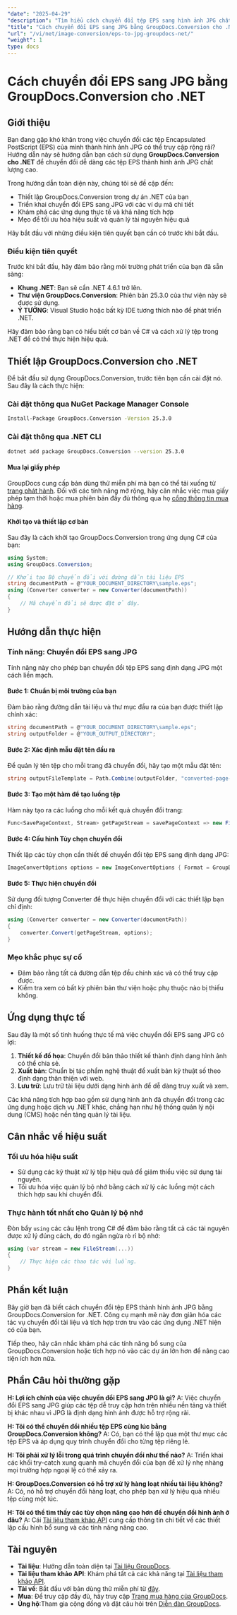 ```yaml
---
"date": "2025-04-29"
"description": "Tìm hiểu cách chuyển đổi tệp EPS sang hình ảnh JPG chất lượng cao bằng GroupDocs.Conversion cho .NET với các ví dụ mã chi tiết và mẹo về hiệu suất."
"title": "Cách chuyển đổi EPS sang JPG bằng GroupDocs.Conversion cho .NET"
"url": "/vi/net/image-conversion/eps-to-jpg-groupdocs-net/"
"weight": 1
type: docs
---
```

# Cách chuyển đổi EPS sang JPG bằng GroupDocs.Conversion cho .NET

## Giới thiệu

Bạn đang gặp khó khăn trong việc chuyển đổi các tệp Encapsulated PostScript (EPS) của mình thành hình ảnh JPG có thể truy cập rộng rãi? Hướng dẫn này sẽ hướng dẫn bạn cách sử dụng **GroupDocs.Conversion cho .NET** để chuyển đổi dễ dàng các tệp EPS thành hình ảnh JPG chất lượng cao.

Trong hướng dẫn toàn diện này, chúng tôi sẽ đề cập đến:
- Thiết lập GroupDocs.Conversion trong dự án .NET của bạn
- Triển khai chuyển đổi EPS sang JPG với các ví dụ mã chi tiết
- Khám phá các ứng dụng thực tế và khả năng tích hợp
- Mẹo để tối ưu hóa hiệu suất và quản lý tài nguyên hiệu quả

Hãy bắt đầu với những điều kiện tiên quyết bạn cần có trước khi bắt đầu.

### Điều kiện tiên quyết

Trước khi bắt đầu, hãy đảm bảo rằng môi trường phát triển của bạn đã sẵn sàng:
- **Khung .NET**: Bạn sẽ cần .NET 4.6.1 trở lên.
- **Thư viện GroupDocs.Conversion**: Phiên bản 25.3.0 của thư viện này sẽ được sử dụng.
- **Ý TƯỞNG**: Visual Studio hoặc bất kỳ IDE tương thích nào để phát triển .NET.

Hãy đảm bảo rằng bạn có hiểu biết cơ bản về C# và cách xử lý tệp trong .NET để có thể thực hiện hiệu quả.

## Thiết lập GroupDocs.Conversion cho .NET

Để bắt đầu sử dụng GroupDocs.Conversion, trước tiên bạn cần cài đặt nó. Sau đây là cách thực hiện:

### Cài đặt thông qua NuGet Package Manager Console
```bash
Install-Package GroupDocs.Conversion -Version 25.3.0
```

### Cài đặt thông qua .NET CLI
```bash
dotnet add package GroupDocs.Conversion --version 25.3.0
```

#### Mua lại giấy phép

GroupDocs cung cấp bản dùng thử miễn phí mà bạn có thể tải xuống từ [trang phát hành](https://releases.groupdocs.com/conversion/net/). Đối với các tính năng mở rộng, hãy cân nhắc việc mua giấy phép tạm thời hoặc mua phiên bản đầy đủ thông qua họ [cổng thông tin mua hàng](https://purchase.groupdocs.com/buy).

#### Khởi tạo và thiết lập cơ bản
Sau đây là cách khởi tạo GroupDocs.Conversion trong ứng dụng C# của bạn:

```csharp
using System;
using GroupDocs.Conversion;

// Khởi tạo Bộ chuyển đổi với đường dẫn tài liệu EPS
string documentPath = @"YOUR_DOCUMENT_DIRECTORY\sample.eps";
using (Converter converter = new Converter(documentPath))
{
    // Mã chuyển đổi sẽ được đặt ở đây.
}
```

## Hướng dẫn thực hiện

### Tính năng: Chuyển đổi EPS sang JPG

Tính năng này cho phép bạn chuyển đổi tệp EPS sang định dạng JPG một cách liền mạch.

#### Bước 1: Chuẩn bị môi trường của bạn
Đảm bảo rằng đường dẫn tài liệu và thư mục đầu ra của bạn được thiết lập chính xác:

```csharp
string documentPath = @"YOUR_DOCUMENT_DIRECTORY\sample.eps";
string outputFolder = @"YOUR_OUTPUT_DIRECTORY";
```

#### Bước 2: Xác định mẫu đặt tên đầu ra
Để quản lý tên tệp cho mỗi trang đã chuyển đổi, hãy tạo một mẫu đặt tên:

```csharp
string outputFileTemplate = Path.Combine(outputFolder, "converted-page-{0}.jpg");
```

#### Bước 3: Tạo một hàm để tạo luồng tệp
Hàm này tạo ra các luồng cho mỗi kết quả chuyển đổi trang:

```csharp
Func<SavePageContext, Stream> getPageStream = savePageContext => new FileStream(string.Format(outputFileTemplate, savePageContext.Page), FileMode.Create);
```

#### Bước 4: Cấu hình Tùy chọn chuyển đổi
Thiết lập các tùy chọn cần thiết để chuyển đổi tệp EPS sang định dạng JPG:

```csharp
ImageConvertOptions options = new ImageConvertOptions { Format = GroupDocs.Conversion.FileTypes.ImageFileType.Jpg };
```

#### Bước 5: Thực hiện chuyển đổi
Sử dụng đối tượng Converter để thực hiện chuyển đổi với các thiết lập bạn chỉ định:

```csharp
using (Converter converter = new Converter(documentPath))
{
    converter.Convert(getPageStream, options);
}
```

### Mẹo khắc phục sự cố
- Đảm bảo rằng tất cả đường dẫn tệp đều chính xác và có thể truy cập được.
- Kiểm tra xem có bất kỳ phiên bản thư viện hoặc phụ thuộc nào bị thiếu không.

## Ứng dụng thực tế

Sau đây là một số tình huống thực tế mà việc chuyển đổi EPS sang JPG có lợi:
1. **Thiết kế đồ họa**: Chuyển đổi bản thảo thiết kế thành định dạng hình ảnh có thể chia sẻ.
2. **Xuất bản**: Chuẩn bị tác phẩm nghệ thuật để xuất bản kỹ thuật số theo định dạng thân thiện với web.
3. **Lưu trữ**: Lưu trữ tài liệu dưới dạng hình ảnh để dễ dàng truy xuất và xem.

Các khả năng tích hợp bao gồm sử dụng hình ảnh đã chuyển đổi trong các ứng dụng hoặc dịch vụ .NET khác, chẳng hạn như hệ thống quản lý nội dung (CMS) hoặc nền tảng quản lý tài liệu.

## Cân nhắc về hiệu suất
### Tối ưu hóa hiệu suất
- Sử dụng các kỹ thuật xử lý tệp hiệu quả để giảm thiểu việc sử dụng tài nguyên.
- Tối ưu hóa việc quản lý bộ nhớ bằng cách xử lý các luồng một cách thích hợp sau khi chuyển đổi.

### Thực hành tốt nhất cho Quản lý bộ nhớ
Đòn bẩy `using` các câu lệnh trong C# để đảm bảo rằng tất cả các tài nguyên được xử lý đúng cách, do đó ngăn ngừa rò rỉ bộ nhớ:

```csharp
using (var stream = new FileStream(...))
{
    // Thực hiện các thao tác với luồng.
}
```

## Phần kết luận

Bây giờ bạn đã biết cách chuyển đổi tệp EPS thành hình ảnh JPG bằng GroupDocs.Conversion for .NET. Công cụ mạnh mẽ này đơn giản hóa các tác vụ chuyển đổi tài liệu và tích hợp trơn tru vào các ứng dụng .NET hiện có của bạn.

Tiếp theo, hãy cân nhắc khám phá các tính năng bổ sung của GroupDocs.Conversion hoặc tích hợp nó vào các dự án lớn hơn để nâng cao tiện ích hơn nữa.

## Phần Câu hỏi thường gặp
**H: Lợi ích chính của việc chuyển đổi EPS sang JPG là gì?**
A: Việc chuyển đổi EPS sang JPG giúp các tệp dễ truy cập hơn trên nhiều nền tảng và thiết bị khác nhau vì JPG là định dạng hình ảnh được hỗ trợ rộng rãi.

**H: Tôi có thể chuyển đổi nhiều tệp EPS cùng lúc bằng GroupDocs.Conversion không?**
A: Có, bạn có thể lặp qua một thư mục các tệp EPS và áp dụng quy trình chuyển đổi cho từng tệp riêng lẻ.

**H: Tôi phải xử lý lỗi trong quá trình chuyển đổi như thế nào?**
A: Triển khai các khối try-catch xung quanh mã chuyển đổi của bạn để xử lý nhẹ nhàng mọi trường hợp ngoại lệ có thể xảy ra.

**H: GroupDocs.Conversion có hỗ trợ xử lý hàng loạt nhiều tài liệu không?**
A: Có, nó hỗ trợ chuyển đổi hàng loạt, cho phép bạn xử lý hiệu quả nhiều tệp cùng một lúc.

**H: Tôi có thể tìm thấy các tùy chọn nâng cao hơn để chuyển đổi hình ảnh ở đâu?**
A: Cái [Tài liệu tham khảo API](https://reference.groupdocs.com/conversion/net/) cung cấp thông tin chi tiết về các thiết lập cấu hình bổ sung và các tính năng nâng cao.

## Tài nguyên
- **Tài liệu**: Hướng dẫn toàn diện tại [Tài liệu GroupDocs](https://docs.groupdocs.com/conversion/net/).
- **Tài liệu tham khảo API**: Khám phá tất cả các khả năng tại [Tài liệu tham khảo API](https://reference.groupdocs.com/conversion/net/).
- **Tải về**: Bắt đầu với bản dùng thử miễn phí từ [đây](https://releases.groupdocs.com/conversion/net/).
- **Mua**: Để truy cập đầy đủ, hãy truy cập [Trang mua hàng của GroupDocs](https://purchase.groupdocs.com/buy).
- **Ủng hộ**:Tham gia cộng đồng và đặt câu hỏi trên [Diễn đàn GroupDocs](https://forum.groupdocs.com/c/conversion/10).